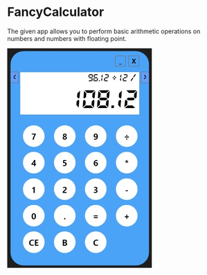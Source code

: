 # FancyCalculator

The given app allows you to perform basic arithmetic operations on numbers and numbers with floating point.

![](calculator.jpg)

